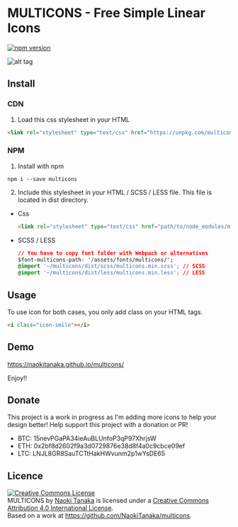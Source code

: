 # MULTICONS - Free Simple Linear Icons
[![npm version](https://badge.fury.io/js/multicons.svg)](https://badge.fury.io/js/multicons)

![alt tag](https://github.com/NaokiTanaka/multicons/blob/master/demo/images/header.gif)

## Install

### CDN
1. Load this css stylesheet in your HTML

```html
<link rel="stylesheet" type="text/css" href="https://unpkg.com/multicons/dist/css/multicons.min.css" />
```

### NPM

1. Install with npm
```shell
npm i --save multicons
```

2. Include this stylesheet in your HTML / SCSS / LESS file. This file is located in dist directory.
  - Css
    ```html
    <link rel="stylesheet" type="text/css" href="path/to/node_modules/multicons/dist/css/multicons.min.css" />
    ```
  - SCSS / LESS
    ```css
    // You have to copy font folder with Webpack or alternatives
    $font-multicons-path: '/assets/fonts/multicons/';
    @import '~/multicons/dist/scss/multicons.min.scss'; // SCSS
    @import '~/multicons/dist/less/multicons.min.less'; // LESS
    ```

## Usage
To use icon for both cases, you only add class on your HTML tags.
```html
<i class="icon-smile"></i>
```

## Demo
<a href="https://naokitanaka.github.io/multicons/" target="_blank">https://naokitanaka.github.io/multicons/</a>

Enjoy!!

## Donate
This project is a work in progress as I'm adding more icons to help your design better! Help support this project with a donation or PR!

- BTC: 15nevPGaPA34ieAuBLUnfoP3qP97XhrjsW
- ETH: 0x2bf8d2602f9a3d0729876e38d8f4a0c9cbce09ef
- LTC: LNJL8GR8SauTCTtHakHWvunm2p1wYsDE65

## Licence
<a rel="license" href="http://creativecommons.org/licenses/by/4.0/"><img alt="Creative Commons License" style="border-width:0" src="https://i.creativecommons.org/l/by/4.0/88x31.png" /></a><br /><span xmlns:dct="http://purl.org/dc/terms/" property="dct:title">MULTICONS</span> by <a xmlns:cc="http://creativecommons.org/ns#" href=" https://naokitanaka.github.io/multicons/" property="cc:attributionName" rel="cc:attributionURL">Naoki Tanaka</a> is licensed under a <a rel="license" href="http://creativecommons.org/licenses/by/4.0/">Creative Commons Attribution 4.0 International License</a>.<br />Based on a work at <a xmlns:dct="http://purl.org/dc/terms/" href="https://github.com/NaokiTanaka/multicons" rel="dct:source">https://github.com/NaokiTanaka/multicons</a>.
